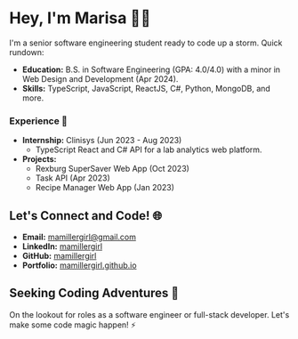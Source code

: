 # Hey, I'm Marisa 👩‍💻

I'm a senior software engineering student ready to code up a storm. Quick rundown:

- **Education:** B.S. in Software Engineering (GPA: 4.0/4.0) with a minor in Web Design and Development (Apr 2024).
- **Skills:** TypeScript, JavaScript, ReactJS, C#, Python, MongoDB, and more.

### Experience 💼
- **Internship:** Clinisys (Jun 2023 - Aug 2023)
  - TypeScript React and C# API for a lab analytics web platform.
- **Projects:** 
  - Rexburg SuperSaver Web App (Oct 2023)
  - Task API (Apr 2023)
  - Recipe Manager Web App (Jan 2023)

## Let's Connect and Code! 🌐
- **Email:** mamillergirl@gmail.com
- **LinkedIn:** [mamillergirl](https://www.linkedin.com/in/mamillergirl/)
- **GitHub:** [mamillergirl](https://github.com/mamillergirl)
- **Portfolio:** [mamillergirl.github.io](https://mamillergirl.github.io/)

## Seeking Coding Adventures 🚀
On the lookout for roles as a software engineer or full-stack developer. Let's make some code magic happen! ⚡️
